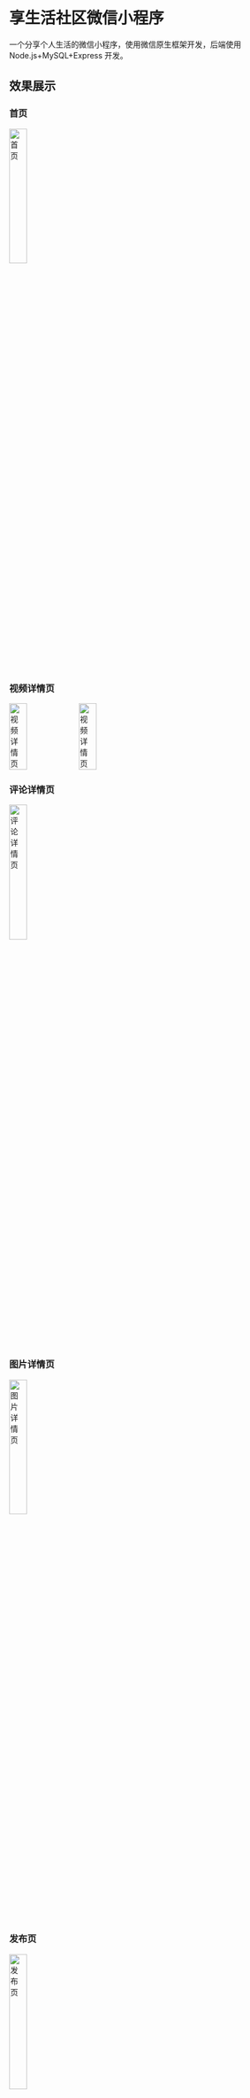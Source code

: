 # 享生活社区微信小程序

一个分享个人生活的微信小程序，使用微信原生框架开发，后端使用 Node.js+MySQL+Express 开发。

## 效果展示

### 首页

<img src="assets/render/IMG_6051.PNG" alt="首页" style="width:25%" />

### 视频详情页

<div style="display: flex;">
  <img src="assets/render/IMG_6043.PNG" alt="视频详情页" style="width:25%" />
  <img src="assets/render/IMG_6049.PNG" alt="视频详情页" style="width:25%" />
</div>

### 评论详情页

<img src="assets/render/IMG_6044.PNG" alt="评论详情页" style="width:25%" />

### 图片详情页

<img src="assets/render/IMG_6045.PNG" alt="图片详情页" style="width:25%" />

### 发布页

<img src="assets/render/IMG_6046.PNG" alt="发布页" style="width:25%" />

### 个人中心页

<img src="assets/render/IMG_6047.PNG" alt="个人中心页" style="width:25%" />

### 设置页

<img src="assets/render/IMG_6048.PNG" alt="设置页" style="width:25%" />

### 搜索页

<img src="assets/render/IMG_6052.PNG" alt="搜索页" style="width:25%" />

### 收藏

<img src="assets/render/IMG_6050.PNG" alt="收藏" style="width:25%" />

## 功能特性

### 用户系统

- 用户登录与注册
- 个人信息管理
  - 头像上传和更新
  - 昵称修改
  - 个性签名编辑
- 个人主页展示
  - 用户基本信息展示
  - 关注/粉丝/获赞数据统计
  - 个性签名展示

### 内容管理

- 笔记管理
  - 笔记列表展示
  - 笔记卡片式布局
  - 笔记标题和内容展示
  - 笔记作者信息展示
  - 笔记点赞数显示
- 收藏功能
  - 收藏列表展示
  - 收藏内容管理
- 点赞功能
  - 点赞列表展示
  - 点赞内容管理

### 界面特性

- 现代化 UI 设计
  - 渐变色背景
  - 圆角设计
  - 卡片式布局
- 标签页切换
  - 笔记/收藏/赞过的内容切换
  - 平滑切换动画
- 响应式布局
  - 适配不同屏幕尺寸
  - 网格布局展示
- 瀑布流布局
  - 首页内容瀑布流展示
  - 自适应内容高度

## 技术栈

- 微信小程序原生框架
- 后端 Node.js + Express + MySQL
  - Express 框架
  - 用户管理
  - 数据存储
  - 文件存储
- CSS3
  - Flexbox 布局
  - Grid 布局
  - 渐变色背景
  - 动画效果

## 目录结构

```
├── pages/
│   ├── index/             # 首页
│   ├── profile/           # 个人主页
│   ├── settings/          # 设置页面
│   ├── login/             # 登录页面
│   ├── publish/           # 发布页面
│   ├── search/            # 搜索页面
│   ├── detail/            # 图片详情页
│   └── video-detail/      # 视频详情页
├── components/
│   ├── note-card/         # 笔记卡片组件
│   ├── action-bar/        # 操作栏组件
│   ├── comment-input/     # 评论输入框组件
│   └── follow-button/     # 关注按钮组件
├── utils/                 # 工具函数
├── assets/                # 静态资源
├── app.js                 # 应用入口
├── app.json               # 应用配置
└── app.wxss               # 应用样式
```

## 已实现功能

- 首页瀑布流布局
- 分类导航固定顶部
- 个人中心页面
- 笔记卡片组件
- 搜索页面
- 发布页面基础布局
- 签名设置功能
-

## 待实现功能

- 消息通知
- 图片上传优化
- 数据缓存优化
- 分享功

## 开发环境

- 微信开发者工具

## 如何运行

- 克隆项目到本地
- 在微信开发者工具中导入项目
- 修改 request.js 中的 BASE_URL
- 编译运行项目

## 注意事项

- 需要在微信开发者工具中开启 ES6 转 ES5 功能
- 建议使用最新版本的微信开发者工具
- 项目使用轻量网络请求封装，支持 GET/POST/PUT/DELETE 等请求方式
- 请求封装包含统一 BASE_URL、加载提示、错误提示和自动鉴权功能
